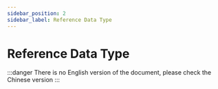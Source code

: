 ```yaml
---
sidebar_position: 2
sidebar_label: Reference Data Type
---
```


# Reference Data Type

:::danger
There is no English version of the document, please check the Chinese version
:::
